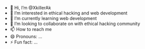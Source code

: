 - 👋 Hi, I’m @XkillerAk
- 👀 I’m interested in ethical hacking and web development
- 🌱 I’m currently learning web development
- 💞️ I’m looking to collaborate on with ethical hacking community
- 📫 How to reach me 
- 😄 Pronouns: ...
- ⚡ Fun fact: ...

<!---
XkillerAk/XkillerAk is a ✨ special ✨ repository because its `README.md` (this file) appears on your GitHub profile.
You can click the Preview link to take a look at your changes.
--->
